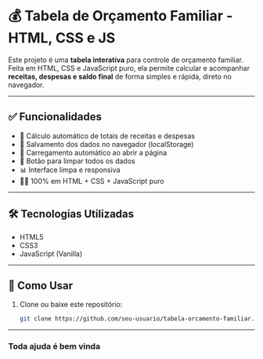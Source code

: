 # 💰 Tabela de Orçamento Familiar - HTML, CSS e JS

Este projeto é uma **tabela interativa** para controle de orçamento familiar.  
Feita em HTML, CSS e JavaScript puro, ela permite calcular e acompanhar **receitas, despesas e saldo final** de forma simples e rápida, direto no navegador.

---

## ✅ Funcionalidades

- 🧮 Cálculo automático de totais de receitas e despesas
- 💾 Salvamento dos dados no navegador (localStorage)
- 📂 Carregamento automático ao abrir a página
- 🧹 Botão para limpar todos os dados
- 📊 Interface limpa e responsiva
- 🧑‍💻 100% em HTML + CSS + JavaScript puro

---

## 🛠 Tecnologias Utilizadas

- HTML5
- CSS3
- JavaScript (Vanilla)

---

## 🚀 Como Usar

1. Clone ou baixe este repositório:
   ```bash
   git clone https://github.com/seu-usuario/tabela-orcamento-familiar.git
---
### Toda ajuda é bem vinda 
